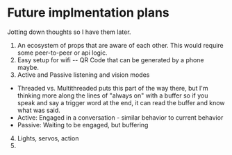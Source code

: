 # Future implmentation plans
Jotting down thoughts so I have them later.

1. An ecosystem of props that are aware of each other.  This would require some peer-to-peer or api logic. 
2. Easy setup for wifi  -- QR Code that can be generated by a phone maybe.
3. Active and Passive listening and vision modes
  - Threaded vs. Multithreaded puts this part of the way there, but I'm thinking more along the lines of "always on" with a buffer so if you speak and say a trigger word at the end, it can read the buffer and know what was said.
  - Active: Engaged in a conversation - similar behavior to current behavior
  - Passive: Waiting to be engaged, but buffering
4. Lights, servos, action
5. 
  